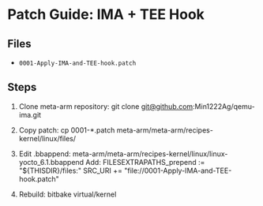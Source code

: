 # Patch Guide: IMA + TEE Hook

## Files
- `0001-Apply-IMA-and-TEE-hook.patch`

## Steps
1. Clone meta-arm repository:
   git clone git@github.com:Min1222Ag/qemu-ima.git

2. Copy patch:
   cp 0001-*.patch meta-arm/meta-arm/recipes-kernel/linux/files/

3. Edit .bbappend:
   meta-arm/meta-arm/recipes-kernel/linux/linux-yocto_6.1.bbappend
   Add:
     FILESEXTRAPATHS_prepend := "${THISDIR}/files:"
     SRC_URI += "file://0001-Apply-IMA-and-TEE-hook.patch"

4. Rebuild:
   bitbake virtual/kernel
